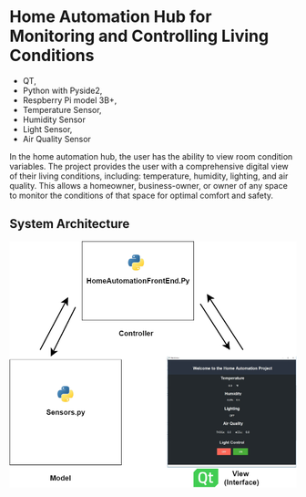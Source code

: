 # Home Automation Hub for Monitoring and Controlling Living Conditions

- QT, 
- Python with Pyside2,
- Respberry Pi model 3B+,
- Temperature Sensor,
- Humidity Sensor
- Light Sensor,
- Air Quality Sensor

In the home automation hub, the user has the ability to view room condition variables. The project provides the user with a comprehensive digital view of their living conditions, including: temperature, humidity, lighting, and air quality. This allows a homeowner, business-owner, or owner of any space to monitor the conditions of that space for optimal comfort and safety. 

## System Architecture

![](Agritecture.png)
